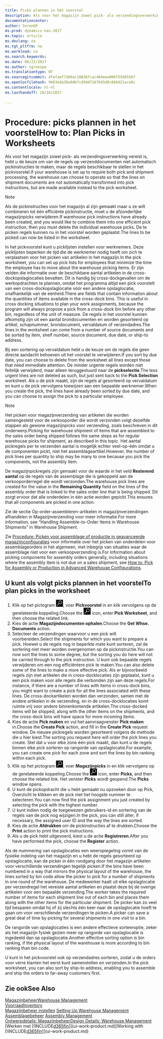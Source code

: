 ```yaml
---
title: Picks plannen in het voorstel
description: Als voor het magazijn zowel pick- als verzendingsverwerking is vereist, hebt u de keuze om van de regels op verzenddocumenten niet automatisch pickinstructies te maken, maar de regels beschikbaar te stellen in het pickvoorstel.
documentationcenter: 
author: SorenGP
ms.prod: dynamics-nav-2017
ms.topic: article
ms.devlang: na
ms.tgt_pltfrm: na
ms.workload: na
ms.search.keywords: 
ms.date: 08/21/2017
ms.author: sgroespe
ms.translationtype: HT
ms.sourcegitcommit: 4fefaef7380ac10836fcac404eea006f55d8556f
ms.openlocfilehash: 9483eda38a9db7cd50d7167b45d0c6b6d21ace8c
ms.contentlocale: nl-nl
ms.lasthandoff: 10/16/2017

---
```

# <a name="how-to-plan-picks-in-worksheets"></a><span data-ttu-id="589b0-103">Procedure: picks plannen in het voorstel</span><span class="sxs-lookup"><span data-stu-id="589b0-103">How to: Plan Picks in Worksheets</span></span>
<span data-ttu-id="589b0-104">Als voor het magazijn zowel pick- als verzendingsverwerking vereist is, hebt u de keuze om van de regels op verzenddocumenten niet automatisch pickinstructies te maken, maar de regels beschikbaar te stellen in het pickvoorstel.</span><span class="sxs-lookup"><span data-stu-id="589b0-104">If your warehouse is set up to require both pick and shipment processing, the warehouse can choose to operate so that the lines on shipment documents are not automatically transformed into pick instructions, but are made available instead to the pick worksheet.</span></span>  

> [!NOTE]  
>  <span data-ttu-id="589b0-105">Als de pickinstructies voor het magazijn al zijn gemaakt maar u ze wilt combineren tot één efficiënte pickinstructie, moet u de afzonderlijke magazijnpicks verwijderen.</span><span class="sxs-lookup"><span data-stu-id="589b0-105">If warehouse pick instructions have already been created, and you would like to combine them into one efficient pick instruction, then you must delete the individual warehouse picks.</span></span> <span data-ttu-id="589b0-106">De te picken regels kunnen nu in het voorstel worden geplaatst.</span><span class="sxs-lookup"><span data-stu-id="589b0-106">The lines to be picked can now be listed in the worksheet.</span></span>  

<span data-ttu-id="589b0-107">In het pickvoorstel kunt u picklijsten instellen voor werknemers. Deze picklijsten beperken de tijd die de werknemer nodig heeft om zich te verplaatsen voor het picken van artikelen in het magazijn.</span><span class="sxs-lookup"><span data-stu-id="589b0-107">In the pick worksheet, you can set up pick lists for employees that minimize the time the employee has to move about the warehouse picking items.</span></span> <span data-ttu-id="589b0-108">Er zijn velden die informatie over de beschikbare aantal artikelen in de cross-dockopslaglocaties bevatten. Dit is handig bij cross-dockgevallen om de werkopdrachten te plannen, omdat het programma altijd een pick voorstelt van een cross-dockopslaglocatie vóór een andere opslaglocatie, onafhankelijk van de eenheid.</span><span class="sxs-lookup"><span data-stu-id="589b0-108">There are fields that contain information about the quantities of items available in the cross-dock bins. This is useful in cross docking situations to plan your work assignments, because the program will always propose a pick from a cross-dock bin before any other bin, regardless of the unit of measure.</span></span> <span data-ttu-id="589b0-109">De regels in het voorstel kunnen afkomstig zijn uit een aantal brondocumenten en worden gesorteerd op artikel, schapnummer, brondocument, vervaldatum of verzendadres.</span><span class="sxs-lookup"><span data-stu-id="589b0-109">The lines in the worksheet can come from a number of source documents and be sorted by item, shelf number, source document, due date, or ship-to address.</span></span>  

<span data-ttu-id="589b0-110">Bij een sortering op vervaldatum hebt u de keuze om de regels die geen directe aandacht behoeven uit het voorstel te verwijderen.</span><span class="sxs-lookup"><span data-stu-id="589b0-110">If you sort by due date, you can choose to delete from the worksheet all lines except those that need immediate attention.</span></span> <span data-ttu-id="589b0-111">De minder urgente regels worden niet feitelijk verwijderd, maar alleen teruggestuurd naar de **pickselectie**.</span><span class="sxs-lookup"><span data-stu-id="589b0-111">The less urgent lines are not deleted as such, but just sent back to the **Pick Selection** worksheet.</span></span> <span data-ttu-id="589b0-112">Als u de pick maakt, zijn de regels al gesorteerd op vervaldatum en kunt u de pick vervolgens toewijzen aan een bepaalde werknemer.</span><span class="sxs-lookup"><span data-stu-id="589b0-112">When you create the pick, the lines have already been sorted by due date, and you can choose to assign the pick to a particular employee.</span></span>  

> [!NOTE]  
>  <span data-ttu-id="589b0-113">Het picken voor magazijnverzending van artikelen die worden samengesteld voor de verkooporder die wordt verzonden volgt dezelfde stappen als gewone magazijnpicks voor verzending, zoals beschreven in dit onderwerp.</span><span class="sxs-lookup"><span data-stu-id="589b0-113">Picking for warehouse shipment of items that are assembled to the sales order being shipped follows the same steps as for regular warehouse picks for shipment, as described in this topic.</span></span> <span data-ttu-id="589b0-114">Het aantal pickregels per te verzenden aantal is mogelijk echter veel-op-één omdat u de componenten pickt, niet het assemblageartikel.</span><span class="sxs-lookup"><span data-stu-id="589b0-114">However, the number of pick lines per quantity to ship may be many to one because you pick the components, not the assembly item.</span></span>  
>   
>  <span data-ttu-id="589b0-115">De magazijnpickregels zijn gemaakt voor de waarde in het veld **Resterend aantal** op de regels van de assemblage die is gekoppeld aan de verkooporderregel die wordt verzonden.</span><span class="sxs-lookup"><span data-stu-id="589b0-115">The warehouse pick lines are created for the value in the **Remaining Quantity** field on the lines of the assembly order that is linked to the sales order line that is being shipped.</span></span> <span data-ttu-id="589b0-116">Dit zorgt ervoor dat alle onderdelen in één actie worden gepickt.</span><span class="sxs-lookup"><span data-stu-id="589b0-116">This ensures that all components are picked in one action.</span></span>  
>   
>  <span data-ttu-id="589b0-117">Zie de sectie Op-order-assembleren-artikelen in magazijnverzendingen afhandelen in Magazijnverzending voor meer informatie.</span><span class="sxs-lookup"><span data-stu-id="589b0-117">For more information, see “Handling Assemble-to-Order Items in Warehouse Shipments” in Warehouse Shipment.</span></span>  
>   
>  <span data-ttu-id="589b0-118">Zie [Procedure: Picken voor assemblage of productie in geavanceerde magazijnconfiguraties](warehouse-how-to-pick-for-internal-operations-in-advanced-warehousing.md) voor informatie over het picken van onderdelen voor assemblageorders in het algemeen, met inbegrip van situaties waar de assemblage niet voor een verkoopverzending is.</span><span class="sxs-lookup"><span data-stu-id="589b0-118">For information about picking components for assembly orders generally, including situations where the assembly item is not due on a sales shipment, see [How to: Pick for Assembly or Production in Advanced Warehouse Configurations](warehouse-how-to-pick-for-internal-operations-in-advanced-warehousing.md).</span></span>  

## <a name="to-plan-picks-in-the-worksheet"></a><span data-ttu-id="589b0-119">U kunt als volgt picks plannen in het voorstel</span><span class="sxs-lookup"><span data-stu-id="589b0-119">To plan picks in the worksheet</span></span>  
1.  <span data-ttu-id="589b0-120">Klik op het pictogram ![Zoeken naar pagina of rapport](media/ui-search/search_small.png "pictogram Zoeken naar pagina of rapport"), voer **Pickvoorstel** in en klik vervolgens op de gerelateerde koppeling.</span><span class="sxs-lookup"><span data-stu-id="589b0-120">Choose the ![Search for Page or Report](media/ui-search/search_small.png "Search for Page or Report icon") icon, enter **Pick Worksheet**, and then choose the related link.</span></span>  
2.  <span data-ttu-id="589b0-121">Kies de actie **Magazijndocumenten ophalen**.</span><span class="sxs-lookup"><span data-stu-id="589b0-121">Choose the **Get Whse. Documents** action.</span></span>  
3.  <span data-ttu-id="589b0-122">Selecteer de verzendingen waarvoor u een pick wilt voorbereiden.</span><span class="sxs-lookup"><span data-stu-id="589b0-122">Select the shipments for which you want to prepare a pick.</span></span> <span data-ttu-id="589b0-123">Hoewel u de regels nog in beperkte mate kunt sorteren, zal de sortering niet meer worden overgenomen op de pickinstructie.</span><span class="sxs-lookup"><span data-stu-id="589b0-123">You can now sort the lines to some degree, but the sorting you do here will not be carried through to the pick instruction.</span></span> <span data-ttu-id="589b0-124">U kunt ook bepaalde regels verwijderen om een nog efficiëntere pick te maken.</span><span class="sxs-lookup"><span data-stu-id="589b0-124">You can also delete some of the lines to make a more effective pick.</span></span> <span data-ttu-id="589b0-125">Als er bijvoorbeeld regels zijn met artikelen die in cross-docklocaties zijn geplaatst, kunt u een pick maken voor alle regels die verbonden zijn aan deze regels.</span><span class="sxs-lookup"><span data-stu-id="589b0-125">For instance, if there are a number of lines with items in cross-dock bins, you might want to create a pick for all the lines associated with these lines.</span></span> <span data-ttu-id="589b0-126">De cross-dockartikelen worden dan verzonden, samen met de andere artikelen in de verzending, en in de cross-docklocaties komt ruimte vrij voor andere binnenkomende artikelen.</span><span class="sxs-lookup"><span data-stu-id="589b0-126">The cross-docked items will be shipped, along with the other items on the shipments, and the cross-dock bins will have space for more incoming items.</span></span>  
4.  <span data-ttu-id="589b0-127">Kies de actie **Pick maken** en vul het aanvraagvenster **Pick maken** in.</span><span class="sxs-lookup"><span data-stu-id="589b0-127">Choose the **Create Pick** action, and fill in the **Create Pick** request window.</span></span> <span data-ttu-id="589b0-128">De nieuwe pickregels worden gesorteerd volgens de methode die u hier kiest.</span><span class="sxs-lookup"><span data-stu-id="589b0-128">The sorting you request here will order the pick lines you create.</span></span> <span data-ttu-id="589b0-129">Stel dat u voor elke zone één pick maakt, dan kunt u de regels binnen elke pick sorteren op rangorde van opslaglocatie.</span><span class="sxs-lookup"><span data-stu-id="589b0-129">For example, you can create one pick for each zone and sort the lines by bin ranking within each pick.</span></span>  
5.  <span data-ttu-id="589b0-130">Klik op het pictogram ![Zoeken naar pagina of rapport](media/ui-search/search_small.png "pictogram Zoeken naar pagina of rapport"), voer **Magazijnpicks** in en klik vervolgens op de gerelateerde koppeling.</span><span class="sxs-lookup"><span data-stu-id="589b0-130">Choose the ![Search for Page or Report](media/ui-search/search_small.png "Search for Page or Report icon") icon, enter **Picks**, and then choose the related link.</span></span> <span data-ttu-id="589b0-131">Het venster **Picks** wordt geopend.</span><span class="sxs-lookup"><span data-stu-id="589b0-131">The **Picks** window opens.</span></span>  
6.  <span data-ttu-id="589b0-132">U kunt de pickopdracht die u hebt gemaakt nu opzoeken door op Pick, Overzicht te klikken en de pick met het hoogste nummer te selecteren.</span><span class="sxs-lookup"><span data-stu-id="589b0-132">You can now find the pick assignment you just created by selecting the pick with the highest number.</span></span>  
7.  <span data-ttu-id="589b0-133">U kunt indien nodig de toegewezen gebruikers-id en sortering van de regels van de pick nog wijzigen.</span><span class="sxs-lookup"><span data-stu-id="589b0-133">In the pick, you can still alter, if necessary, the assigned user ID and the way the lines are sorted.</span></span>  
8.  <span data-ttu-id="589b0-134">Kies de actie **Afdrukken** om de pickinstructies af te drukken.</span><span class="sxs-lookup"><span data-stu-id="589b0-134">Choose the **Print** action to print the pick instructions.</span></span>  
9. <span data-ttu-id="589b0-135">Als u de pick hebt uitgevoerd, kiest u de actie **Registreren**.</span><span class="sxs-lookup"><span data-stu-id="589b0-135">After you have performed the pick, choose the **Register** action.</span></span>  

<span data-ttu-id="589b0-136">Als de nummering van opslaglocaties een weerspiegeling vormt van de fysieke indeling van het magazijn en u hebt de regels gesorteerd op opslaglocatie, kan de picker in één rondgang door het magazijn artikelen voor verschillende verzendingen tegelijk picken.</span><span class="sxs-lookup"><span data-stu-id="589b0-136">If the bins have been numbered in a way that mirrors the physical layout of the warehouse, the lines sorted by bin code allow the picker to pick for a number of shipments in one round of the warehouse.</span></span> <span data-ttu-id="589b0-137">De medewerker haalt uit elke opslaglocatie per verzendregel het vereiste aantal artikelen en plaatst deze bij de overige artikelen voor een bepaalde verzending.</span><span class="sxs-lookup"><span data-stu-id="589b0-137">The worker takes the required number of items for each shipment line out of each bin and places them along with the other items for the particular shipment.</span></span> <span data-ttu-id="589b0-138">De picker kan zo veel tijd besparen omdat hij of zij slechts één keer naar de opslaglocatie hoeft te gaan om voor verschillende verzendingen te picken.</span><span class="sxs-lookup"><span data-stu-id="589b0-138">A picker can save a great deal of time by picking for several shipments in one visit to a bin.</span></span>  

<span data-ttu-id="589b0-139">De rangorde van opslaglocaties is een andere effectieve sorteeroptie, zeker als het magazijn fysiek gezien meer op rangorde van opslaglocatie is ingedeeld dan op opslaglocatie.</span><span class="sxs-lookup"><span data-stu-id="589b0-139">Another effective sorting option is bin ranking, if the physical layout of the warehouse is more according to bin ranking than bin code.</span></span>  

<span data-ttu-id="589b0-140">U kunt in het pickvoorstel ook op verzendadres sorteren, zodat u de orders voor verre klanten het eerst kunt samenstellen en verzenden.</span><span class="sxs-lookup"><span data-stu-id="589b0-140">In the pick worksheet, you can also sort by ship-to address, enabling you to assemble and ship the orders to far-away customers first.</span></span>  

## <a name="see-also"></a><span data-ttu-id="589b0-141">Zie ook</span><span class="sxs-lookup"><span data-stu-id="589b0-141">See Also</span></span>
[<span data-ttu-id="589b0-142">Magazijnbeheer</span><span class="sxs-lookup"><span data-stu-id="589b0-142">Warehouse Management</span></span>](warehouse-manage-warehouse.md)  
[<span data-ttu-id="589b0-143">Voorraad</span><span class="sxs-lookup"><span data-stu-id="589b0-143">Inventory</span></span>](inventory-manage-inventory.md)  
<span data-ttu-id="589b0-144">[Magazijnbeheer instellen](warehouse-setup-warehouse.md)   </span><span class="sxs-lookup"><span data-stu-id="589b0-144">[Setting Up Warehouse Management](warehouse-setup-warehouse.md)   </span></span>  
<span data-ttu-id="589b0-145">[Assemblagebeheer](assembly-assemble-items.md)  </span><span class="sxs-lookup"><span data-stu-id="589b0-145">[Assembly Management](assembly-assemble-items.md)  </span></span>  
[<span data-ttu-id="589b0-146">Ontwerpdetails: Magazijnbeheer</span><span class="sxs-lookup"><span data-stu-id="589b0-146">Design Details: Warehouse Management</span></span>](design-details-warehouse-management.md)  
<span data-ttu-id="589b0-147">[Werken met [!INCLUDE[d365fin](includes/d365fin_md.md)]](ui-work-product.md)</span><span class="sxs-lookup"><span data-stu-id="589b0-147">[Working with [!INCLUDE[d365fin](includes/d365fin_md.md)]](ui-work-product.md)</span></span>

